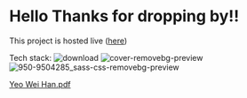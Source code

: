 # Hello Thanks for dropping by!!

This project is hosted live ([here](https://yeoweihan123.github.io/web-resume/))

Tech stack: ![download](https://github.com/YeoWeiHan123/web-resume/assets/36888332/eae25260-f2d6-4e81-ad9c-107efd065496)     ![cover-removebg-preview](https://github.com/YeoWeiHan123/web-resume/assets/36888332/8e6fbc15-a58b-417e-98f8-f55f86a83b12)     ![950-9504285_sass-css-removebg-preview](https://github.com/YeoWeiHan123/web-resume/assets/36888332/0907160a-1554-47bc-9414-7d84f7da3651)

[Yeo Wei Han.pdf](https://github.com/YeoWeiHan123/web-resume/files/14191948/Yeo.Wei.Han.pdf)




